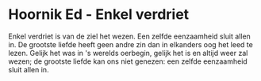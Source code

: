 # Hoornik Ed - Enkel verdriet
Enkel verdriet is van de ziel het wezen.
Een zelfde eenzaamheid sluit allen in.
De grootste liefde heeft geen andre zin
dan in elkanders oog het leed te lezen.
Gelijk het was in 's werelds oerbegin,
gelijk het is en altijd weer zal wezen;
de grootste liefde kan ons niet genezen:
een zelfde eenzaamheid sluit allen in.
